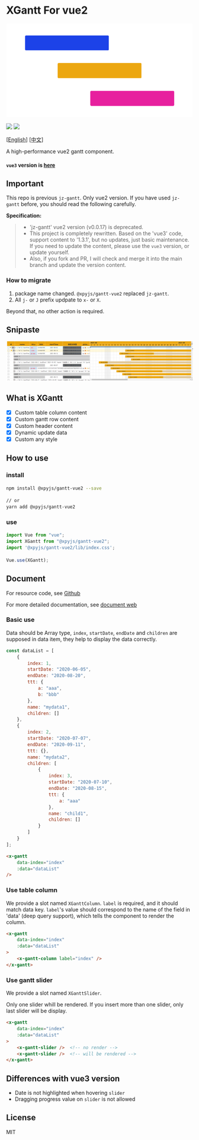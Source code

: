 # XGantt For vue2

![](./src/assets/logo.png)

![](https://img.shields.io/npm/v/@xpyjs/gantt-vue2.svg) ![](https://img.shields.io/npm/l/@xpyjs/gantt-vue2.svg)

[[English](./README.md)] [[中文](./README_cn.md)]

A high-performance vue2 gantt component.

#### `vue3` version is [here](https://github.com/xpyjs/gantt)

## Important

This repo is previous `jz-gantt`. Only vue2 version. If you have used `jz-gantt` before, you should read the following carefully.

**Specification:**

> - 'jz-gantt' vue2 version (v0.0.17) is deprecated.
> - This project is completely rewritten. Based on the 'vue3' code, support content to '1.3.1', but no updates, just basic maintenance. If you need to update the content, please use the `vue3` version, or update yourself.
> - Also, if you fork and PR, I will check and merge it into the main branch and update the version content.

### How to migrate

1. package name changed. `@xpyjs/gantt-vue2` replaced `jz-gantt`.
2. All `j-` or `J` prefix updpate to `x-` or `X`.

Beyond that, no other action is required.

## Snipaste

![Snipaste](./src/assets/Snipaste.png)

## What is XGantt

- [x] Custom table column content
- [x] Custom gantt row content
- [x] Custom header content
- [x] Dynamic update data
- [x] Custom any style

## How to use

### install

```bash
npm install @xpyjs/gantt-vue2 --save

// or
yarn add @xpyjs/gantt-vue2
```

### use

```js
import Vue from "vue";
import XGantt from "@xpyjs/gantt-vue2";
import '@xpyjs/gantt-vue2/lib/index.css';

Vue.use(XGantt);
```

## Document

For resource code, see [Github](http://github.com/xpyjs/gantt-vue2)

For more detailed documentation, see [document web](https://docs.xiaopangying.com/gantt/docs/vue2)

### Basic use

Data should be Array type, `index`, `startDate`, `endDate` and `children` are supposed in data item, they help to display the data correctly.

```js
const dataList = [
    {
        index: 1,
        startDate: "2020-06-05",
        endDate: "2020-08-20",
        ttt: {
            a: "aaa",
            b: "bbb"
        },
        name: "mydata1",
        children: []
    },
    {
        index: 2,
        startDate: "2020-07-07",
        endDate: "2020-09-11",
        ttt: {},
        name: "mydata2",
        children: [
            {
                index: 3,
                startDate: "2020-07-10",
                endDate: "2020-08-15",
                ttt: {
                    a: "aaa"
                },
                name: "child1",
                children: []
            }
        ]
    }
];
```

```html
<x-gantt
    data-index="index"
    :data="dataList"
/>
```

### Use table column

We provide a slot named `XGanttColumn`. `label` is required, and it should match data key. `label`'s value should correspond to the name of the field in 'data' (deep query support), which tells the component to render the column.

```html
<x-gantt
    data-index="index"
    :data="dataList"
>
    <x-gantt-column label="index" />
</x-gantt>
```

### Use gantt slider

We provide a slot named `XGanttSlider`.

Only one slider whill be rendered. If you insert more than one slider, only last slider will be display.

```html
<x-gantt
    data-index="index"
    :data="dataList"
>
    <x-gantt-slider />  <!-- no render -->
    <x-gantt-slider />  <!-- will be rendered -->
</x-gantt>
```

## Differences with vue3 version

- Date is not highlighted when hovering `slider`
- Dragging progress value on `slider` is not allowed

## License

MIT
